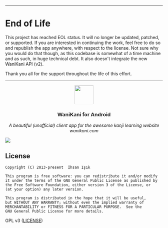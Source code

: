 -----
# End of Life 
This project has reached EOL status. It will no longer be updated, patched, or supported. If you are interested in continuing the work, feel free to do so and republish the app anywhere, with respect to the license. Not sure why you would do that though, as this codebase is somewhat of a time machine and as such, in huge technical debt. It also doesn't integrate the new WaniKani API (v2).

Thank you all for the support throughout the life of this effort.

-----


<p align="center">
<img src="https://github.com/xiprox/WaniKani-for-Android/raw/master/WaniKani/ic_web.png" height="60px" width="60px"/>
</p>

<h3><p align="center">WaniKani for Android</p></h3>

<p align="center"><i>A beautiful (unofficial) client app for the awesome kanji learning website wanikani.com</i></p>

![](https://cloud.githubusercontent.com/assets/2550945/21590010/1997cdde-d0f8-11e6-8116-3ace674dd77f.png)

## License
```
Copyright (C) 2013-present  İhsan Işık

This program is free software: you can redistribute it and/or modify
it under the terms of the GNU General Public License as published by
the Free Software Foundation, either version 3 of the License, or
(at your option) any later version.

This program is distributed in the hope that it will be useful,
but WITHOUT ANY WARRANTY; without even the implied warranty of
MERCHANTABILITY or FITNESS FOR A PARTICULAR PURPOSE.  See the
GNU General Public License for more details.
```
GPL v3 ([LICENSE](/LICENSE))

